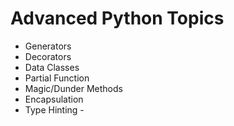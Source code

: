 # Advanced Python Topics
* Generators
* Decorators
* Data Classes
* Partial Function
* Magic/Dunder Methods
* Encapsulation
* Type Hinting      -
  